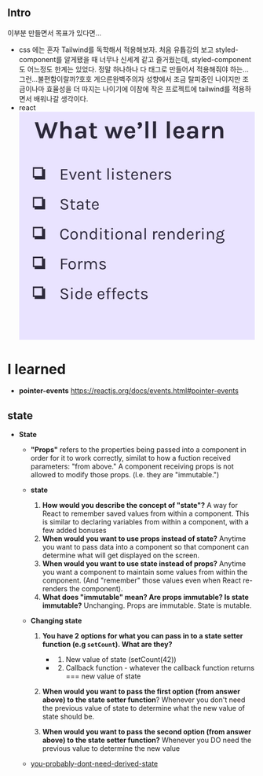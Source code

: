## Intro

이부분 만들면서 목표가 있다면...

- css
  에는 혼자 Tailwind를 독학해서 적용해보자.
  처음 유튭강의 보고 styled-component를 알게됐을 때 너무나 신세계 같고 즐거웠는데, styled-component도 어느정도 한계는 있었다. 정말 하나하나 다 태그로 만들어서 적용해줘야 하는...그런...불편함이랄까?호호 게으른완벽주의자 성향에서 조금 탈피중인 나이지만 조금이나마 효율성을 더 따지는 나이기에 이참에 작은 프로젝트에 tailwind를 적용하면서 배워나갈 생각이다.
- react
  ![무엇을배울까용](./what_we_will_learn.jpg)

# I learned

- **pointer-events** https://reactjs.org/docs/events.html#pointer-events

## state

- **State**

  - **"Props"** refers to the properties being passed into a component in order for it to work correctly, similat to how a fuction received parameters: "from above." A component receiving props is not allowed to modify those props. (l.e. they are "immutable.")
  - **state**
    1. **How would you describe the concept of "state"?**
       A way for React to remember saved values from within a component.
       This is similar to declaring variables from within a component,
       with a few added bonuses
    2. **When would you want to use props instead of state?**
       Anytime you want to pass data into a component so that
       component can determine what will get displayed on the
       screen.
    3. **When would you want to use state instead of props?**
       Anytime you want a component to maintain some values from
       within the component. (And "remember" those values even
       when React re-renders the component).
    4. **What does "immutable" mean? Are props immutable? Is state immutable?**
       Unchanging. Props are immutable. State is mutable.
  - **Changing state**

    1. **You have 2 options for what you can pass in to a state setter function (e.g `setCount`). What are they?**

       - 1. New value of state (setCount(42))
       - 2. Callback function - whatever the callback function returns === new value of state

    2. **When would you want to pass the first option (from answer above) to the state setter function**?
       Whenever you don't need the previous value of state to determine what the new value of state should be.

    3. **When would you want to pass the second option (from answer above) to the state setter function?**
       Whenever you DO need the previous value to determine the new value

  * [you-probably-dont-need-derived-state](https://reactjs.org/blog/2018/06/07/you-probably-dont-need-derived-state.html)
